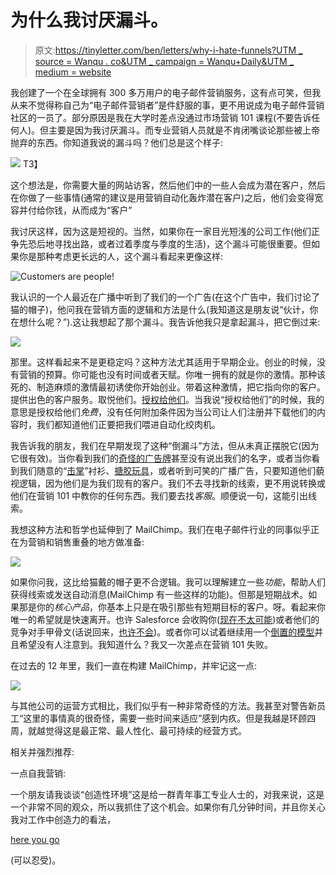 # 为什么我讨厌漏斗。

> 原文:[https://tinyletter.com/ben/letters/why-i-hate-funnels?UTM _ source = Wanqu . co&UTM _ campaign = Wanqu+Daily&UTM _ medium = website](https://tinyletter.com/ben/letters/why-i-hate-funnels?utm_source=wanqu.co&utm_campaign=Wanqu+Daily&utm_medium=website)

我创建了一个在全球拥有 300 多万用户的电子邮件营销服务，这有点可笑，但我从来不觉得称自己为“电子邮件营销者”是件舒服的事，更不用说成为电子邮件营销社区的一员了。部分原因是我在大学时差点没通过市场营销 101 课程(不要告诉任何人)。但主要是因为我讨厌漏斗。而专业营销人员就是不肯闭嘴谈论那些被上帝抛弃的东西。你知道我说的漏斗吗？他们总是这个样子:

![](../Images/76473fb5f99c25abd321f67518d73a7f.png) T3】

这个想法是，你需要大量的网站访客，然后他们中的一些人会成为潜在客户，然后在你做了一些事情(通常的建议是用营销自动化轰炸潜在客户)之后，他们会变得宽容并付给你钱，从而成为“客户”

我讨厌这样，因为这是短视的。当然，如果你在一家目光短浅的公司工作(他们正争先恐后地寻找出路，或者过着季度与季度的生活)，这个漏斗可能很重要。但如果你是那种考虑更长远的人，这个漏斗看起来更像这样:

![](../Images/8ee9cba8efb957bf8d7f48ca031afcfe.png "Customers are people!")

我认识的一个人最近在广播中听到了我们的一个广告(在这个广告中，我们讨论了猫的帽子)，他问我在营销方面的逻辑和方法是什么(我知道这是朋友说“伙计，你在想什么呢？”).这让我想起了那个漏斗。我告诉他我只是拿起漏斗，把它倒过来:

![](../Images/e5b1d6260709a43fe364b5c6bd478ded.png)

那里。这样看起来不是更稳定吗？这种方法尤其适用于早期企业。创业的时候，没有营销的预算。你可能也没有时间或者天赋。你唯一拥有的就是你的激情。那种该死的、制造麻烦的激情最初诱使你开始创业。带着这种激情，把它指向你的客户。提供出色的客户服务。取悦他们。[授权给他们](http://blog.mailchimp.com/scaling-support-for-2-million-users/)。当我说“授权给他们”的时候，我的意思是授权给他们*免费*，没有任何附加条件因为当公司让人们注册并下载他们的内容时，我们都知道他们正要把我们喂进自动化绞肉机。

我告诉我的朋友，我们在早期发现了这种“倒漏斗”方法，但从未真正摆脱它(因为它很有效)。当你看到我们的[奇怪的广告牌](http://blog.mailchimp.com/the-story-behind-the-mailchimp-billboards/)甚至没有说出我们的名字，或者当你看到我们随意的“[击掌](http://blog.janineholsinger.com/the-importance-of-customer-happiness/)”衬衫、[搪胶玩具](http://designlab.mailchimp.com/freddie-in-toyland/)，或者听到可笑的广播广告，只要知道他们藐视逻辑，因为他们是为我们现有的客户。我们不去寻找新的线索，更不用说转换或他们在营销 101 中教你的任何东西。我们要去找*客服*。顺便说一句，这能引出线索。

我想这种方法和哲学也延伸到了 MailChimp。我们在电子邮件行业的同事似乎正在为营销和销售重叠的地方做准备:

![](../Images/a64dbbd21a289283fe4cd11032a75e14.png)

如果你问我，这比给猫戴的帽子更不合逻辑。我可以理解建立一些*功能*，帮助人们获得线索或发送自动消息(MailChimp 有一些这样的功能)。但那是短期战术。如果那是你的*核心产品*，你基本上只是在吸引那些有短期目标的客户。呀。看起来你唯一的希望就是快速离开。也许 Salesforce 会收购你([现在不太可能](http://www.salesforce.com/company/news-press/press-releases/2013/06/130604.jsp))或者他们的竞争对手甲骨文(话说回来，[也许不会](http://www.eloqua.com/lp/oracle.html))。或者你可以试着继续用一个[倒置的模型](http://blog.asmartbear.com/unprofitable-saas-business-model.html)并且希望没有人注意到。我知道什么？我又一次差点在营销 101 失败。

在过去的 12 年里，我们一直在构建 MailChimp，并牢记这一点:

![](../Images/a26c7ed343da2b1498ae2cb3d0d42258.png)

与其他公司的运营方式相比，我们似乎有一种非常奇怪的方法。我甚至对警告新员工“这里的事情真的很奇怪，需要一些时间来适应”感到内疚。但是我越是环顾四周，就越觉得这是最正常、最人性化、最可持续的经营方式。

相关并强烈推荐:

一点自我营销:

一个朋友请我谈谈“创造性环境”这是给一群青年事工专业人士的，对我来说，这是一个非常不同的观众，所以我抓住了这个机会。如果你有几分钟时间，并且你关心我对工作中创造力的看法，

[here you go](http://www.youtube.com/watch?v=h8U8dSwi7PQ)

(可以忍受)。